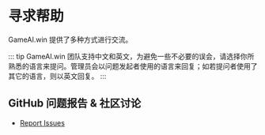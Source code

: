 # 寻求帮助

GameAI.win 提供了多种方式进行交流。

::: tip
GameAI.win 团队支持中文和英文，为避免一些不必要的误会，请选择你所熟悉的语言来提问。管理员会以问题发起者使用的语言来回复；如若提问者使用了其它的语言，则以英文回复。
:::

## GitHub 问题报告 & 社区讨论
  - [Report Issues](https://github.com/gameai-win/gameai/issues) 